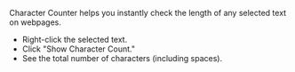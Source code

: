 Character Counter helps you instantly check the length of any selected text on webpages.

* Right-click the selected text.
* Click "Show Character Count."
* See the total number of characters (including spaces).
